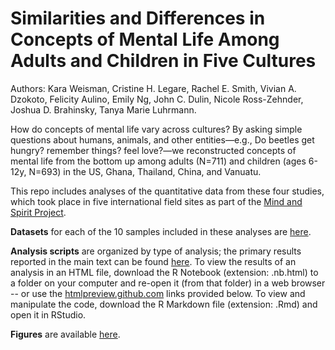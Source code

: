# Similarities and Differences in Concepts of Mental Life Among Adults and Children in Five Cultures

Authors: Kara Weisman, Cristine H. Legare, Rachel E. Smith, Vivian A. Dzokoto, Felicity Aulino, Emily Ng, John C. Dulin, Nicole Ross-Zehnder, Joshua D. Brahinsky, Tanya Marie Luhrmann.

How do concepts of mental life vary across cultures? By asking simple questions about humans, animals, and other entities—e.g., Do beetles get hungry? remember things? feel love?—we reconstructed concepts of mental life from the bottom up among adults (N=711) and children (ages 6-12y, N=693) in the US, Ghana, Thailand, China, and Vanuatu.

This repo includes analyses of the quantitative data from these four studies, which took place in five international field sites as part of the [Mind and Spirit Project](https://themindandspiritproject.stanford.edu/#Home).

**Datasets** for each of the 10 samples included in these analyses are [here](https://github.com/kgweisman/beetles/tree/master/data).

**Analysis scripts** are organized by type of analysis; the primary results reported in the main text can be found [here](https://github.com/kgweisman/beetles/tree/master/analyses/efa_oblique.nb.html). To view the results of an analysis in an HTML file, download the R Notebook (extension: .nb.html) to a folder on your computer and re-open it (from that folder) in a web browser -- or use the [htmlpreview.github.com](htmlpreview.github.com) links provided below. To view and manipulate the code, download the R Markdown file (extension: .Rmd) and open it in RStudio.

**Figures** are available [here](https://github.com/kgweisman/beetles/tree/master/figures).
